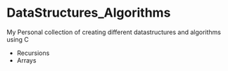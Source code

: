 # DataStructures_Algorithms
My Personal collection of creating different datastructures and algorithms using C
* Recursions
* Arrays

